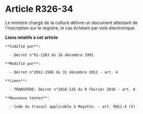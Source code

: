 # Article R326-34

Le  ministre chargé de la culture délivre un document attestant de  l'inscription sur le registre, le cas échéant par voie
électronique.

**Liens relatifs à cet article**

	**Codifié par**:

	  - Décret n°91-1263 du 16 décembre 1991

	**Modifié par**:

	  - Décret n°2012-1566 du 31 décembre 2012 - art. 4

	**Liens**:

	  - TRANSFERE: Décret n°2016-135 du 9 février 2016 - art. 6

	**Nouveaux textes**:

	  - Code du travail applicable à Mayotte. - art. R811-4 (V)
